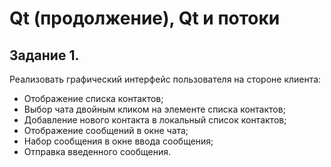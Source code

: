 # Qt (продолжение), Qt и потоки

## Задание 1.

Реализовать графический интерфейс пользователя на стороне клиента:
- Отображение списка контактов;
- Выбор чата двойным кликом на элементе списка контактов;
- Добавление нового контакта в локальный список контактов;
- Отображение сообщений в окне чата;
- Набор сообщения в окне ввода сообщения;
- Отправка введенного сообщения.